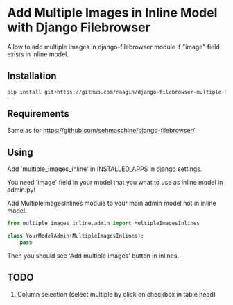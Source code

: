 # Add Multiple Images in Inline Model with Django Filebrowser

Allow to add multiple images in django-filebrowser module if "image" field exists in inline model.

## Installation

```bash
pip install git+https://github.com/raagin/django-filebrowser-multiple-images.git
```

## Requirements

Same as for  https://github.com/sehmaschine/django-filebrowser/


## Using

Add 'multiple_images_inline' in INSTALLED_APPS in django settings.

You need 'image' field in your model that you what to use as inline model in admin.py!

Add MultipleImagesInlines module to your main admin model not in inline model.

```python
from multiple_images_inline.admin import MultipleImagesInlines

class YourModelAdmin(MultipleImagesInlines):
	pass
```

Then you should see 'Add multiple images' button in inlines.

## TODO

1. Column selection (select multiple by click on checkbox in table head)
